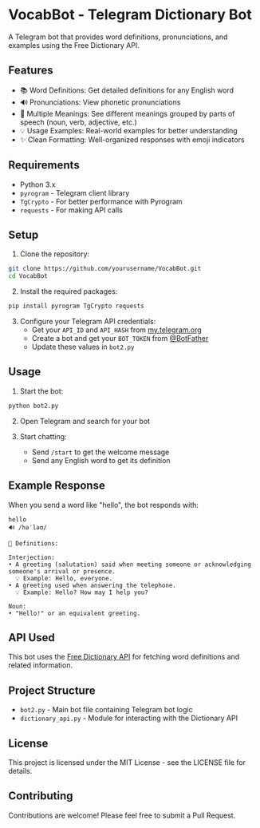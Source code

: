 # VocabBot - Telegram Dictionary Bot

A Telegram bot that provides word definitions, pronunciations, and examples using the Free Dictionary API.

## Features

- 📚 Word Definitions: Get detailed definitions for any English word
- 🔊 Pronunciations: View phonetic pronunciations
- 📖 Multiple Meanings: See different meanings grouped by parts of speech (noun, verb, adjective, etc.)
- 💡 Usage Examples: Real-world examples for better understanding
- ✨ Clean Formatting: Well-organized responses with emoji indicators

## Requirements

- Python 3.x
- `pyrogram` - Telegram client library
- `TgCrypto` - For better performance with Pyrogram
- `requests` - For making API calls

## Setup

1. Clone the repository:
```bash
git clone https://github.com/yourusername/VocabBot.git
cd VocabBot
```

2. Install the required packages:
```bash
pip install pyrogram TgCrypto requests
```

3. Configure your Telegram API credentials:
   - Get your `API_ID` and `API_HASH` from [my.telegram.org](https://my.telegram.org)
   - Create a bot and get your `BOT_TOKEN` from [@BotFather](https://t.me/BotFather)
   - Update these values in `bot2.py`

## Usage

1. Start the bot:
```bash
python bot2.py
```

2. Open Telegram and search for your bot

3. Start chatting:
   - Send `/start` to get the welcome message
   - Send any English word to get its definition

## Example Response

When you send a word like "hello", the bot responds with:
```
hello
🔊 /həˈləʊ/

📖 Definitions:

Interjection:
• A greeting (salutation) said when meeting someone or acknowledging someone's arrival or presence.
  💡 Example: Hello, everyone.
• A greeting used when answering the telephone.
  💡 Example: Hello? How may I help you?

Noun:
• "Hello!" or an equivalent greeting.
```

## API Used

This bot uses the [Free Dictionary API](https://dictionaryapi.dev/) for fetching word definitions and related information.

## Project Structure

- `bot2.py` - Main bot file containing Telegram bot logic
- `dictionary_api.py` - Module for interacting with the Dictionary API

## License

This project is licensed under the MIT License - see the LICENSE file for details.

## Contributing

Contributions are welcome! Please feel free to submit a Pull Request.